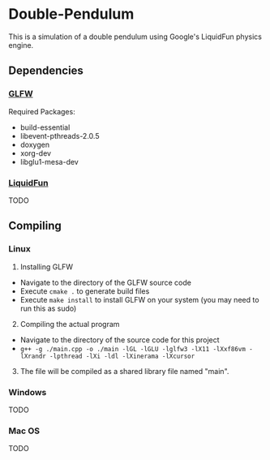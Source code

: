 # Double-Pendulum
This is a simulation of a double pendulum using Google's LiquidFun physics engine.

## Dependencies

### [GLFW](https://www.glfw.org/)
Required Packages:
* build-essential
* libevent-pthreads-2.0.5
* doxygen
* xorg-dev
* libglu1-mesa-dev

### [LiquidFun](https://github.com/google/liquidfun)
TODO

## Compiling

### Linux
1. Installing GLFW
  * Navigate to the directory of the GLFW source code
  * Execute `cmake .` to generate build files
  * Execute `make install` to install GLFW on your system (you may need to run this as sudo)
2. Compiling the actual program
  * Navigate to the directory of the source code for this project
  * `g++ -g ./main.cpp -o ./main -lGL -lGLU -lglfw3 -lX11 -lXxf86vm -lXrandr -lpthread -lXi -ldl -lXinerama -lXcursor`
3. The file will be compiled as a shared library file named "main".

### Windows
TODO

### Mac OS
TODO
